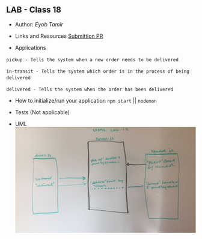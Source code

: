 ## LAB - Class 18

* Author: *Eyob Tamir*

* Links and Resources
[Submittion PR](https://github.com/eyobtamir-401n16/lab-18/pull/2) 

* Applications

`pickup - Tells the system when a new order needs to be delivered`

`in-transit - Tells the system which order is in the process of being delivered`

`delivered - Tells the system when the order has been delivered`



*  How to initialize/run your application 
 `npm start` || `nodemon`

* Tests (Not applicable)

* UML ![UML-LAB-18](./asset/image/uml-lab-18.jpg)

